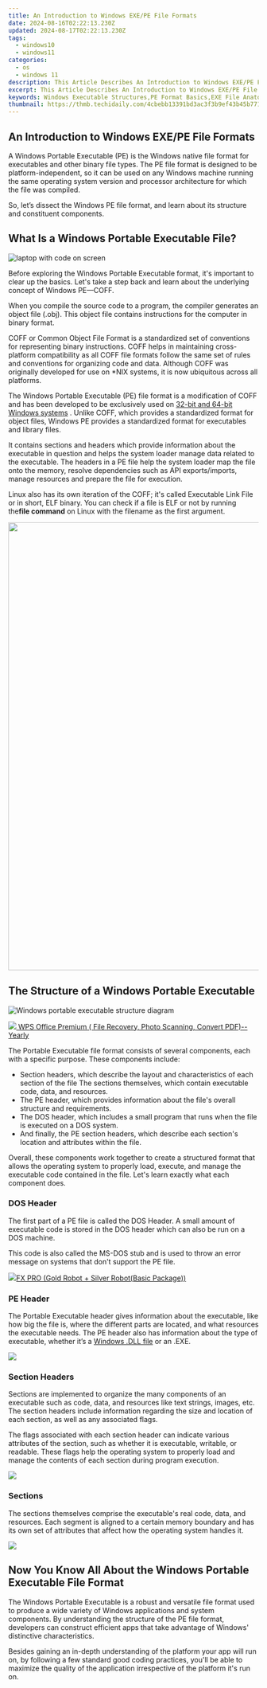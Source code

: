 ```yaml
---
title: An Introduction to Windows EXE/PE File Formats
date: 2024-08-16T02:22:13.230Z
updated: 2024-08-17T02:22:13.230Z
tags:
  - windows10
  - windows11
categories:
  - os
  - windows 11
description: This Article Describes An Introduction to Windows EXE/PE File Formats
excerpt: This Article Describes An Introduction to Windows EXE/PE File Formats
keywords: Windows Executable Structures,PE Format Basics,EXE File Anatomy,Understanding PE Formats,Exe/PE File Syntax,Windows Executable Details,Introduction to PE Files,Windows File Formats Overview,Learning EXE/PE Structure,PE Files Guide Introduction,Basic PE Format Concepts,Executable Syntax Explored,Deconstructing Windows Exes,Fundamentals of PE File Types
thumbnail: https://thmb.techidaily.com/4cbebb13391bd3ac3f3b9ef43b45b771ba69f0146a8bbd42e4f0e8dd5abd0510.jpg
---
```


## An Introduction to Windows EXE/PE File Formats

 A Windows Portable Executable (PE) is the Windows native file format for executables and other binary file types. The PE file format is designed to be platform-independent, so it can be used on any Windows machine running the same operating system version and processor architecture for which the file was compiled.

 So, let’s dissect the Windows PE file format, and learn about its structure and constituent components.

## What Is a Windows Portable Executable File?

![laptop with code on screen](https://static1.makeuseofimages.com/wordpress/wp-content/uploads/2023/03/laptop-with-code-on-screen.jpg)

 Before exploring the Windows Portable Executable format, it's important to clear up the basics. Let's take a step back and learn about the underlying concept of Windows PE—COFF.

 When you compile the source code to a program, the compiler generates an object file (.obj). This object file contains instructions for the computer in binary format.

 COFF or Common Object File Format is a standardized set of conventions for representing binary instructions. COFF helps in maintaining cross-platform compatibility as all COFF file formats follow the same set of rules and conventions for organizing code and data. Although COFF was originally developed for use on \*NIX systems, it is now ubiquitous across all platforms.

 The Windows Portable Executable (PE) file format is a modification of COFF and has been developed to be exclusively used on [32-bit and 64-bit Windows systems](http://www.makeuseof.com/tag/difference-32-bit-64-bit-windows/) . Unlike COFF, which provides a standardized format for object files, Windows PE provides a standardized format for executables and library files.

 It contains sections and headers which provide information about the executable in question and helps the system loader manage data related to the executable. The headers in a PE file help the system loader map the file onto the memory, resolve dependencies such as API exports/imports, manage resources and prepare the file for execution.

 Linux also has its own iteration of the COFF; it's called Executable Link File or in short, ELF binary. You can check if a file is ELF or not by running the**file command** on Linux with the filename as the first argument.

<!-- affiliate ads begin -->
<a href="https://tinyland.pxf.io/c/5597632/1793214/19135" target="_top" id="1793214"><img src="//a.impactradius-go.com/display-ad/19135-1793214" border="0" alt="" width="900" height="900"/></a><img height="0" width="0" src="https://imp.pxf.io/i/5597632/1793214/19135" style="position:absolute;visibility:hidden;" border="0" />
<!-- affiliate ads end -->
## The Structure of a Windows Portable Executable
![Windows portable executable structure diagram](https://static1.makeuseofimages.com/wordpress/wp-content/uploads/2023/03/windows-portable-executable-structure-diagram.jpg)
<!-- affiliate ads begin -->
<a href="https://secure.2checkout.com/order/checkout.php?PRODS=38729081&QTY=1&AFFILIATE=108875&CART=1"><img src="https://website-prod.cache.wpscdn.com/img/wps-writer-free-word-processor-1x.3d9c80d.png" border="0">
WPS Office Premium ( File Recovery, Photo Scanning, Convert PDF)--Yearly</a>
<!-- affiliate ads end -->

 The Portable Executable file format consists of several components, each with a specific purpose. These components include:

* Section headers, which describe the layout and characteristics of each section of the file The sections themselves, which contain executable code, data, and resources.
* The PE header, which provides information about the file's overall structure and requirements.
* The DOS header, which includes a small program that runs when the file is executed on a DOS system.
* And finally, the PE section headers, which describe each section's location and attributes within the file.

 Overall, these components work together to create a structured format that allows the operating system to properly load, execute, and manage the executable code contained in the file. Let's learn exactly what each component does.

### DOS Header

 The first part of a PE file is called the DOS Header. A small amount of executable code is stored in the DOS header which can also be run on a DOS machine.

 This code is also called the MS-DOS stub and is used to throw an error message on systems that don't support the PE file.

<!-- affiliate ads begin -->
<a href="https://secure.2checkout.com/order/checkout.php?PRODS=40085955&QTY=1&AFFILIATE=108875&CART=1"><img src="https://secure.avangate.com/images/merchant/f702defbc67edb455949f46babab0c18/products/2_logo9.png" border="0">FX PRO (Gold Robot + Silver Robot(Basic Package))</a>
<!-- affiliate ads end -->
### PE Header

 The Portable Executable header gives information about the executable, like how big the file is, where the different parts are located, and what resources the executable needs. The PE header also has information about the type of executable, whether it’s a [Windows .DLL file](https://www.makeuseof.com/what-are-dll-files-on-windows/) or an .EXE.

<!-- affiliate ads begin -->
<a href="https://store.movavi.com/affiliate.php?ACCOUNT=MOVAVI&AFFILIATE=108875&PATH=https%3A%2F%2Fwww.movavi.com%3FAFFILIATE%3D108875%26RESOURCE%3DBanner%2B728x90"><img src="https://mcusercontent.com/0885a03ded3d480dca9287f12/images/2e76fe6a-3010-1b37-7846-f34ff9c6b4ca.png" border="0"></a>
<!-- affiliate ads end -->
### Section Headers

 Sections are implemented to organize the many components of an executable such as code, data, and resources like text strings, images, etc. The section headers include information regarding the size and location of each section, as well as any associated flags.

 The flags associated with each section header can indicate various attributes of the section, such as whether it is executable, writable, or readable. These flags help the operating system to properly load and manage the contents of each section during program execution.

<!-- affiliate ads begin -->
<a href="https://shop.mondly.com/affiliate.php?ACCOUNT=ATISTUDI&AFFILIATE=108875&PATH=https%3A%2F%2Fwww.mondly.com%3FAFFILIATE%3D108875%26RESOURCE%3D%2BEducational%2B970x90%2B"><img src="https://secure.avangate.com/images/merchant/69c418c33ec2e1a4267fa9bb77fa1428/educational-970x90.gif" border="0"></a>
<!-- affiliate ads end -->
### Sections

 The sections themselves comprise the executable's real code, data, and resources. Each segment is aligned to a certain memory boundary and has its own set of attributes that affect how the operating system handles it.

<!-- affiliate ads begin -->
<a href="https://shop.mondly.com/affiliate.php?ACCOUNT=ATISTUDI&AFFILIATE=108875&PATH=https%3A%2F%2Fwww.mondly.com%3FAFFILIATE%3D108875%26RESOURCE%3D%2BGeneral%2B970x90%2B"><img src="https://secure.avangate.com/images/merchant/69c418c33ec2e1a4267fa9bb77fa1428/general-970x90.gif" border="0"></a>
<!-- affiliate ads end -->
## Now You Know All About the Windows Portable Executable File Format

 The Windows Portable Executable is a robust and versatile file format used to produce a wide variety of Windows applications and system components. By understanding the structure of the PE file format, developers can construct efficient apps that take advantage of Windows' distinctive characteristics.

 Besides gaining an in-depth understanding of the platform your app will run on, by following a few standard good coding practices, you'll be able to maximize the quality of the application irrespective of the platform it's run on.


<ins class="adsbygoogle"
     style="display:block"
     data-ad-format="autorelaxed"
     data-ad-client="ca-pub-7571918770474297"
     data-ad-slot="1223367746"></ins>



<ins class="adsbygoogle"
     style="display:block"
     data-ad-client="ca-pub-7571918770474297"
     data-ad-slot="8358498916"
     data-ad-format="auto"
     data-full-width-responsive="true"></ins>






